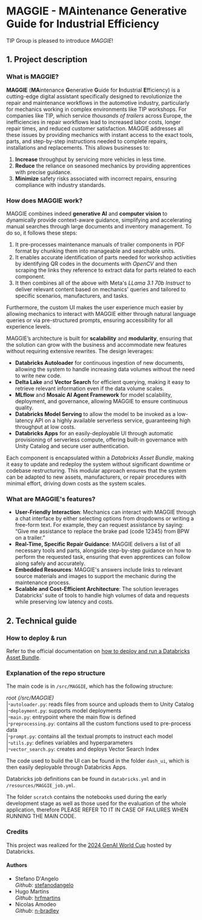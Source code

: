# MAGGIE - MAintenance Generative Guide for Industrial Efficiency

TIP Group is pleased to introduce *MAGGIE*!

## 1. Project description
### What is MAGGIE?
**MAGGIE** (**MA**intenance **G**enerative **G**uide for **I**ndustrial **E**fficiency) is a cutting-edge digital assistant specifically designed to revolutionize the repair and maintenance workflows in the automotive industry, particularly for mechanics working in complex environments like TIP workshops. 
For companies like TIP, which service *thousands of trailers* across Europe, the inefficiencies in repair workflows lead to increased labor costs, longer repair times, and reduced customer satisfaction. MAGGIE addresses all these issues by providing mechanics with instant access to the exact tools, parts, and step-by-step instructions needed to complete repairs, installations and replacements. 
This allows businesses to: 
1. **Increase** throughput by servicing more vehicles in less time. 
2. **Reduce** the reliance on seasoned mechanics by providing apprentices with precise guidance. 
3. **Minimize** safety risks associated with incorrect repairs, ensuring compliance with industry standards. 

### How does MAGGIE work? 
MAGGIE combines indeed **generative AI** and **computer vision** to dynamically provide context-aware guidance, simplifying and accelerating manual searches through large documents and inventory management. 
To do so, it follows these steps:
1. It pre-processes maintenance manuals of trailer components in PDF format by chunking them into manageable and searchable units.
2. It enables accurate identification of parts needed for workshop activities by identifying QR codes in the documents with *OpenCV* and then scraping the links they reference to extract data for parts related to each component. 
3. It then combines all of the above with Meta's *LLama 3.1 70b Instruct* to deliver relevant content based on mechanics' queries and tailored to specific scenarios, manufacturers, and tasks. 

Furthermore, the custom UI makes the user experience much easier by allowing mechanics to interact with MAGGIE either through natural language queries or via pre-structured prompts, ensuring accessibility for all experience levels. 

MAGGIE’s architecture is built for **scalability** and **modularity**, ensuring that the solution can grow with the business and accommodate new features without requiring extensive rewrites. 
The design leverages: 
- **Databricks Autoloader** for continuous ingestion of new documents, allowing the system to handle increasing data volumes without the need to write new code. 
- **Delta Lake** and **Vector Search** for efficient querying, making it easy to retrieve relevant information even if the data volume scales. 
- **MLflow** and **Mosaic AI Agent Framework** for model scalability, deployment, and governance, allowing MAGGIE to ensure continuous quality. 
- **Databricks Model Serving** to allow the model to be invoked as a low-latency API on a highly available serverless service, guaranteeing high throughput at low costs. 
- **Databricks Apps** for an easily-deployable UI through automatic provisioning of serverless compute, offering built-in governance with Unity Catalog and secure user authentication.

Each component is encapsulated within a *Databricks Asset Bundle*, making it easy to update and redeploy the system without significant downtime or codebase restructuring. This modular approach ensures that the system can be adapted to new assets, manufacturers, or repair procedures with minimal effort, driving down costs as the system scales.

### What are MAGGIE's features?
- **User-Friendly Interaction**: Mechanics can interact with MAGGIE through a chat interface by either selecting options from dropdowns or writing a free-form text. For example, they can request assistance by saying: “Give me assistance to replace the brake pad (code 12345) from BPW on a trailer.”
- **Real-Time, Specific Repair Guidance**: MAGGIE delivers a list of all necessary tools and parts, alongside step-by-step guidance on how to perform the requested task, ensuring that even apprentices can follow along safely and accurately.
- **Embedded Resources**: MAGGIE's answers include links to relevant source materials and images to support the mechanic during the maintenance process.
- **Scalable and Cost-Efficient Architecture**: The solution leverages Databricks’ suite of tools to handle high volumes of data and requests while preserving low latency and costs.


## 2. Technical guide
### How to deploy & run
Refer to the official documentation on [how to deploy and run a Databricks Asset Bundle](https://docs.databricks.com/en/dev-tools/bundles/python-wheel.html).

### Explanation of the repo structure
The main code is in `/src/MAGGIE`, which has the following structure:

*root (/src/MAGGIE)* \
|-`autoloader.py`: reads files from source and uploads them to Unity Catalog \
|-`deployment.py`: supports model deployments \
|-`main.py`: entrypoint where the main flow is defined \
|-`preprocessing.py`: contains all the custom functions used to pre-process data \
|-`prompt.py`: contains all the textual prompts to instruct each model \
|-`utils.py`: defines variables and hyperparameters \
|-`vector_search.py`: creates and deploys Vector Search Index


The code used to build the UI can be found in the folder `dash_ui`, which is then easily deployable through Databricks Apps. 

Databricks job definitions can be found in `databricks.yml` and in `/resources/MAGGIE_job.yml`.

The folder `scratch` contains the notebooks used during the early development stage as well as those used for the evaluation of the whole application, therefore PLEASE REFER TO IT IN CASE OF FAILURES WHEN RUNNING THE MAIN CODE.


### Credits
This project was realized for the [2024 GenAI World Cup](https://hackathon.stackup.dev/web/events/generative-ai-world-cup-2024-so-you-think-you-can-hack) hosted by Databricks.

#### Authors
- Stefano D'Angelo\
*Github*: [stefanodangelo](https://github.com/stefanodangelo)
- Hugo Martins\
*Github*: [hrfmartins](https://github.com/hrfmartins)
- Nicolas Amodeo\
*Github*: [n-bradley](https://github.com/n-bradley/)